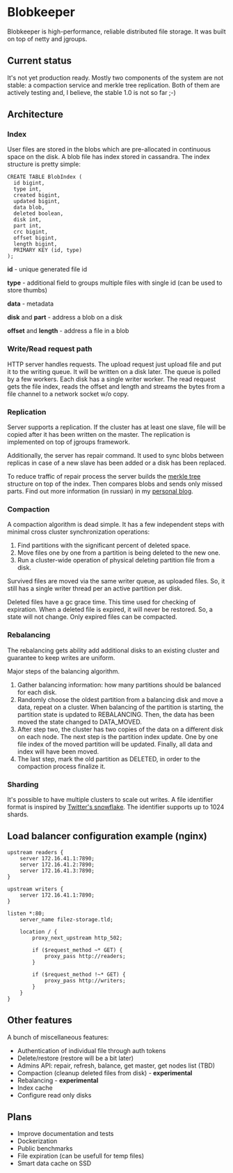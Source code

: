 # Blobkeeper

Blobkeeper is high-performance, reliable distributed file storage. It was built on top of netty and jgroups.

## Current status

It's not yet production ready. Mostly two components of the system are not stable: a compaction service and merkle tree replication.
Both of them are actively testing and, I believe, the stable 1.0 is not so far ;-)

## Architecture

### Index

User files are stored in the blobs which are pre-allocated in continuous space on the disk.
A blob file has index stored in cassandra. The index structure is pretty simple:

```
CREATE TABLE BlobIndex (
  id bigint,
  type int,
  created bigint,
  updated bigint,
  data blob,
  deleted boolean,
  disk int,
  part int,
  crc bigint,
  offset bigint,
  length bigint,
  PRIMARY KEY (id, type)
);
```

**id** - unique generated file id

**type** - additional field to groups multiple files with single id (can be used to store thumbs)

**data** - metadata

**disk** and **part** - address a blob on a disk

**offset** and **length** - address a file in a blob

### Write/Read request path

HTTP server handles requests. The upload request just upload file and put it to the writing queue. It will be written on a disk later.
The queue is polled by a few workers. Each disk has a single writer worker.
The read request gets the file index, reads the offset and length and streams the bytes from a file channel to a network socket w/o copy.

### Replication

Server supports a replication. If the cluster has at least one slave, file will be copied after it has been written on the master.
The replication is implemented on top of jgroups framework.

Additionally, the server has repair command. It used to sync blobs between replicas in case of a new slave has been added or a disk has been replaced.

To reduce traffic of repair process the server builds the [merkle tree](https://en.wikipedia.org/wiki/Merkle_tree) structure on top of the index. Then compares blobs and sends only missed parts. Find out more information (in russian) in my [personal blog](https://medium.com/@denisgabaydulin/merkle-tree-a0f251594d78).

### Compaction

A compaction algorithm is dead simple. It has a few independent steps with minimal cross cluster synchronization operations:
 1. Find partitions with the significant percent of deleted space.
 2. Move files one by one from a partition is being deleted to the new one.
 3. Run a cluster-wide operation of physical deleting partition file from a disk.

Survived files are moved via the same writer queue, as uploaded files. So, it still has a single writer thread per an active partition per disk.

Deleted files have a gc grace time. This time used for checking of expiration. When a deleted file is expired, it will never be restored. So, a state will not change. Only expired files can be compacted.

### Rebalancing

The rebalancing gets ability add additional disks to an existing cluster and guarantee to keep writes are uniform.

Major steps of the balancing algorithm.

 1. Gather balancing information: how many partitions should be balanced for each disk.
 2. Randomly choose the oldest partition from a balancing disk and move a data, repeat on a cluster. When balancing of the partition is starting, the partition state is updated to REBALANCING. Then, the data has been moved the state changed to DATA_MOVED.
 3. After step two, the cluster has two copies of the data on a different disk on each node. The next step is the partition index update. One by one file index of the moved partition will be updated. Finally, all data and index will have been moved.
 4. The last step, mark the old partition as DELETED, in order to the compaction process finalize it.

### Sharding

It's possible to have multiple clusters to scale out writes. A file identifier format is inspired by [Twitter's snowflake](https://github.com/twitter/snowflake). The identifier supports up to 1024 shards.

## Load balancer configuration example (nginx)

```
upstream readers {
    server 172.16.41.1:7890;
    server 172.16.41.2:7890;
    server 172.16.41.3:7890;
}

upstream writers {
    server 172.16.41.1:7890;
}

listen *:80;
    server_name filez-storage.tld;

    location / {
        proxy_next_upstream http_502;

        if ($request_method ~* GET) {
            proxy_pass http://readers;
        }

        if ($request_method !~* GET) {
            proxy_pass http://writers;
        }
    }
}
```

## Other features

A bunch of miscellaneous features:
 * Authentication of individual file through auth tokens
 * Delete/restore (restore will be a bit later)
 * Admins API: repair, refresh, balance, get master, get nodes list (TBD)
 * Compaction (cleanup deleted files from disk) - **experimental**
 * Rebalancing - **experimental**
 * Index cache
 * Configure read only disks
 
## Plans
 * Improve documentation and tests
 * Dockerization
 * Public benchmarks
 * File expiration (can be usefull for temp files)
 * Smart data cache on SSD
